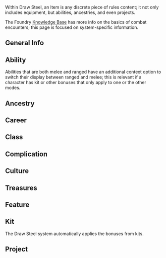 Within Draw Steel, an Item is any discrete piece of rules content; it not only includes equipment, but abilities, ancestries, and even projects.

The Foundry [Knowledge Base](https://foundryvtt.com/article/items/) has more info on the basics of combat encounters; this page is focused on system-specific information.

## General Info

## Ability

Abilities that are both melee and ranged have an additional context option to switch their display between ranged and melee; this is relevant if a character has kit or other bonuses that only apply to one or the other modes.

## Ancestry

## Career

## Class

## Complication

## Culture

## Treasures

## Feature

## Kit

The Draw Steel system automatically applies the bonuses from kits.

## Project